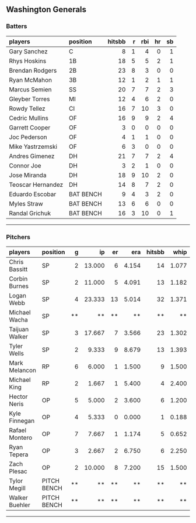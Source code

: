 ## Washington Generals

### Batters

 
|players           |position  | hitsbb|  r| rbi| hr| sb| 
|:-----------------|:---------|------:|--:|---:|--:|--:| 
|Gary Sanchez      |C         |      8|  1|   4|  0|  1| 
|Rhys Hoskins      |1B        |     18|  5|   5|  2|  1| 
|Brendan Rodgers   |2B        |     23|  8|   3|  0|  0| 
|Ryan McMahon      |3B        |     12|  1|   2|  1|  1| 
|Marcus Semien     |SS        |     20|  7|   7|  2|  3| 
|Gleyber Torres    |MI        |     12|  4|   6|  2|  0| 
|Rowdy Tellez      |CI        |     16|  7|  10|  3|  0| 
|Cedric Mullins    |OF        |     16|  9|   9|  2|  4| 
|Garrett Cooper    |OF        |      3|  0|   0|  0|  0| 
|Joc Pederson      |OF        |      4|  1|   1|  0|  0| 
|Mike Yastrzemski  |OF        |      6|  3|   0|  0|  0| 
|Andres Gimenez    |DH        |     21|  7|   7|  2|  4| 
|Connor Joe        |DH        |      3|  2|   1|  0|  0| 
|Jose Miranda      |DH        |     18|  9|  10|  2|  0| 
|Teoscar Hernandez |DH        |     14|  8|   7|  2|  0| 
|Eduardo Escobar   |BAT BENCH |      9|  4|   3|  2|  0| 
|Myles Straw       |BAT BENCH |     13|  6|   6|  0|  0| 
|Randal Grichuk    |BAT BENCH |     16|  3|  10|  0|  1| 


* * *

### Pitchers

 
|players        |position    |  g|     ip| er|   era| hitsbb|  whip| so|  w| sv| 
|:--------------|:-----------|--:|------:|--:|-----:|------:|-----:|--:|--:|--:| 
|Chris Bassitt  |SP          |  2| 13.000|  6| 4.154|     14| 1.077| 13|  0|  0| 
|Corbin Burnes  |SP          |  2| 11.000|  5| 4.091|     13| 1.182| 16|  1|  0| 
|Logan Webb     |SP          |  4| 23.333| 13| 5.014|     32| 1.371| 14|  1|  0| 
|Michael Wacha  |SP          | **|     **| **|    **|     **|    **| **| **| **| 
|Taijuan Walker |SP          |  3| 17.667|  7| 3.566|     23| 1.302| 12|  2|  0| 
|Tyler Wells    |SP          |  2|  9.333|  9| 8.679|     13| 1.393|  9|  0|  0| 
|Mark Melancon  |RP          |  6|  6.000|  1| 1.500|      9| 1.500|  5|  0|  2| 
|Michael King   |RP          |  2|  1.667|  1| 5.400|      4| 2.400|  2|  0|  0| 
|Hector Neris   |OP          |  5|  5.000|  2| 3.600|      6| 1.200|  6|  2|  1| 
|Kyle Finnegan  |OP          |  4|  5.333|  0| 0.000|      1| 0.188|  2|  0|  3| 
|Rafael Montero |OP          |  7|  7.667|  1| 1.174|      5| 0.652|  4|  1|  1| 
|Ryan Tepera    |OP          |  3|  2.667|  2| 6.750|      6| 2.250|  3|  0|  0| 
|Zach Plesac    |OP          |  2| 10.000|  8| 7.200|     15| 1.500| 11|  0|  0| 
|Tylor Megill   |PITCH BENCH | **|     **| **|    **|     **|    **| **| **| **| 
|Walker Buehler |PITCH BENCH | **|     **| **|    **|     **|    **| **| **| **| 


* * *


